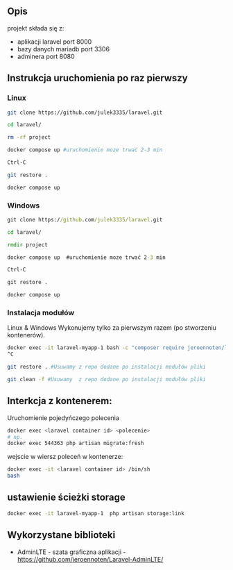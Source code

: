 ## Opis
projekt składa się z:
- aplikacji laravel port 8000
- bazy danych mariadb port 3306
- adminera port 8080

## Instrukcja uruchomienia po raz pierwszy
### Linux
```bash
git clone https://github.com/julek3335/laravel.git

cd laravel/

rm -rf project

docker compose up #uruchomienie moze trwać 2-3 min

Ctrl-C

git restore .

docker compose up
```
### Windows
```cmd
git clone https://github.com/julek3335/laravel.git

cd laravel/

rmdir project

docker compose up  #uruchomienie moze trwać 2-3 min

Ctrl-C

git restore .

docker compose up
```
### Instalacja modułów

Linux & Windows
Wykonujemy tylko za pierwszym razem (po stworzeniu kontenerów).

```bash
docker exec -it laravel-myapp-1 bash -c "composer require jeroennoten/laravel-adminlte ; php artisan adminlte:install -n ;composer require laravel/breeze --dev;php artisan breeze:install;npm install; npm run dev"
^C

git restore . #Usuwamy z repo dodane po instalacji modułów pliki

git clean -f #Usuwamy  z repo dodane po instalacji modułów pliki

```

## Interkcja z kontenerem:
Uruchomienie pojedyńczego polecenia
```bash
docker exec <laravel container id> <polecenie>
# np.
docker exec 544363 php artisan migrate:fresh
```
wejscie w wiersz poleceń w kontenerze:
```bash
docker exec -it <laravel container id> /bin/sh
bash
```
## ustawienie ścieżki storage
```bash
docker exec -it laravel-myapp-1  php artisan storage:link
```
## Wykorzystane biblioteki
- AdminLTE - szata graficzna aplikacji - https://github.com/jeroennoten/Laravel-AdminLTE/